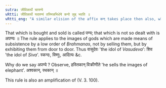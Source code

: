 ```yaml
---
sutra: जीविकार्थे चापण्ये
vRtti: जीविकार्थे यदपण्यं तस्मिन्नभिधेये कनो लुब् भवति ॥
vRtti_eng: "A similar elision of the affix कन् takes place then also, when the figure is made a means of livelihood, it being presumed, that no traffic is driven thereby."
---
```

That which is bought and sold is called पण्य; that which is not so dealt with is अपण्यः ॥ The rule applies to the images of gods which are made means of subsistence by a low order of _Brahmanas_, not by selling them, but by exhibiting them from door to door. Thus वासुदेवः 'the idol of _Vasudeva_': शिव 'the idol of _Siva_'. स्कन्दः, विष्णुः, आदित्यः &c.

Why do we say अपण्ये ? Observe, हस्तिकान् विक्रीणीते 'he sells the images of elephant'. अश्वकान्, रथकान् ॥

This rule is also an amplification of (V. 3. 100).
